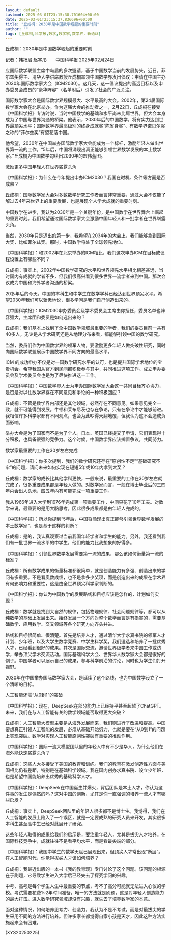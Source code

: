 ```yaml
---
layout: default
Lastmod: 2025-03-01T23:15:38.701604+00:00
date: 2025-03-01T23:15:37.836696+00:00
title: "丘成桐：2030年是中国数学崛起的重要时刻"
author: ""
tags: [丘成桐,科学报,数学,数学家,数学界，新语丝]
---
```


丘成桐：2030年是中国数学崛起的重要时刻

记者：韩扬眉 赵宇彤　　中国科学报 2025年02月24日

应国际数学联盟主席中岛启的多次邀请，基于中国数学当前的发展势头，近日，菲尔兹奖得主、清华大学讲席教授丘成桐率领中国数学界发出倡议：申请在中国主办2030年国际数学家大会（ICM2030）。这几天，这一倡议提出的高远目标以及申办委员会成员的“豪华阵容”（名单附后）引发了社会的广泛关注。

国际数学家大会是国际数学界规模最大、水平最高的大会。2002年，第24届国际数学家大会在北京举办。作为这届大会的推动者之一，2月22日，丘成桐在接受《中国科学报》专访时说，当时中国数学的基础和水平尚未比肩世界，但大会本身成为了中国与世界沟通的桥梁。他表示，2030年后的中国数学，将有实力达到世界最顶尖水平；国际数学界最高级别的终身成就奖“陈省身奖”、有数学界诺贝尔奖之称的“菲尔兹奖”有望花落中国。

他希望，2030年在中国举办国际数学家大会能成为一个标杆，激励年轻人做出世界第一流的工作。“5年后，中国将涌现出真正能够引领世界数学发展的本土数学家。”丘成桐为中国数学勾绘出2030年的宏伟蓝图。

激励更多中国年轻人在世界崭露头角

《中国科学报》：为什么在今年提出申办ICM2030？我国在时机、条件等方面是否成熟？

丘成桐：国际数学家大会对多数数学研究工作者而言非常重要，通过大会不仅能了解过去4年来世界上的重要发展，也是展现个人学术成就的重要时刻。

中国数学在进步，我认为2030年是一个关键年份，是中国数学在世界舞台上崛起的重要时刻。我们希望通过国际数学家大会激励中国年轻人和一批学者在世界崭露头角。

当然，2030年只是迈出的第一步，我希望在2034年的大会上，我们能够拿到国际大奖，比如菲尔兹奖。那时，中国数学将处于全球领先地位。

《中国科学报》：和2002年在北京举办的ICM相比，我们这次申办ICM在目标或议程设置上有哪些不同？

丘成桐：事实上，2002年中国数学研究的水平和世界领先水平相比相差甚远，当时国内有成就的学者不多，但我们很高兴看到很多世界一流学者来到中国。那次会议成为中国和海外学者沟通的桥梁。

20多年后的今天，中国的本科生和中学生在数学学科已经达到世界顶尖水平。希望2030年我们可以骄傲地说，很多学问是我们自己创造出来的。

《中国科学报》：ICM2030申办委员会及学术委员会主席由你担任，委员名单也阵容强大，主席团和委员是如何选出来的？

丘成桐：我们基本上找到了全中国数学领域最重要的学者，我们的委员目前一共有40多人，无论是从学术研究还是从地理分布来看，都能够引领中国的数学研究。

当然，委员们作为中国数学界的领军人物，要激励更多年轻人做突破性研究，同时向国际数学联盟展示中国数学界不同方向的最高水平。

ICM 的成功申办不仅是对一国数学研究水平的认可，也是提升国际学术地位的宝贵机会。希望我国从官方到民间都积极参与其中，共同推进这项工作。成立申办委员会及学术委员会也是为了尽快推进这一工作。

《中国科学报》：中国数学界人士为申办国际数学家大会这一共同目标齐心协力，是否是对以往数学界存在不同意见和争论的一种积极回应？

丘成桐：不管是数学界内部还是其他领域，必然存在不同意见。如果意见完全一致，就不可能得到发展。牛顿和莱布尼茨也存在争论，只有在争论中才能够前进。我相信许多科学家都有不同观点，也会为此吵得天翻地覆，但我认为这不会造成负面影响。

举办大会是为了国家而不是为了个人。日本、英国已经提交了申请，它们表现得十分积极，也具备很强的竞争力。这个时候，中国数学界应该搁置争议，共同努力。

数学家最重要的工作在30岁左右完成

《中国科学报》：你多次提到，我们的数学研究还存在“原创性不足”“基础研究不牢”的问题，请问未来如何实现在短短5年或10年内拿到大奖？

丘成桐：数学家的成长比其他学科更快，一般来说，最重要的工作在30岁左右就完成了，很多重要成果都是年轻人做的。对数学家而言，一般在博士毕业后的三四年内会出人头地，四五年内有可能完成一项重要工作。

我从1966年进入大学到1976年完成第一项重要工作，中间只花了10年工夫。对数学来说，最重要的是用大脑思考，因此很多成果都是由年轻人完成的。

《中国科学报》：所以你提到“5年后，中国将涌现出真正能够引领世界数学发展的本土数学家”，也是基于这样的判断？

丘成桐：是的，我认真观察过当前我国年轻学者和学生的能力。另外，我还看到我们有一批世界一流水平的中学生，他们的能力比我想象的好得多。

《中国科学报》：引领世界数学发展需要第一流的成果，那么该如何衡量第一流的标准？

丘成桐：所有数学成果的衡量标准都很简单，就是创造能力有多强、创造出来的学问有多重要。不是看奥数成绩，也不是拿多少奖项，而是创造出来的成果在学术界有何影响力和重要性，这是由全世界顶尖科学家判断的。

《中国科学报》：你认为中国数学的发展路线和目标应该是怎样的，计划如何实现？

丘成桐：数学就是找到大自然的规律，包括物理规律、社会问题规律等，都可以从纯数学的基础上发展出来。始终发展一个方向对整个数学而言是有损害的，需要基础数学、应用数学、交叉领域等各个研究方向齐头并进。

路线和目标很简单、很清楚。首先是培养人才，通过清华大学求真书院的领军人才计划、少年班，以及大学生数学竞赛、中学生科学奖，我们遴选和培养了一批优秀人才，已经看到很好的成果。其次是国际交流，邀请世界级学者来中国工作或访学，举办顶尖学术交流活动。国际基础科学大会、世界华人数学家大会都是很好的例子。中国学者可以展示自己的成果，参与科学前沿的讨论，同时也为学生们打开视野。

2030年在中国举办国际数学家大会，是延续了这个路线，也为中国数学设立了一个清晰的目标。

人工智能还需“从0到1”的突破

《中国科学报》：现在，DeepSeek在部分能力上已经持平甚至超越了ChatGPT。未来，我们在与人工智能有关的数学领域能否取得更大突破？

丘成桐：人工智能大模型主要是从海外发展而来，我们则进行了改进和提高。中国要想真正引领人工智能的发展，必须从基础开始努力，也就是要在“从0到1”的问题上实现突破。数学对实现人工智能原创性突破有重要的推动作用。

《中国科学报》：国际一流大模型团队里的年轻人中有不少是华人，为什么他们在海外能快速崭露头角？

丘成桐：这些人大多接受了美国的教育和训练。我们的教育在激发创造性方面与美国相比仍有差距，特别是在基础科学领域。我在国内创办求真书院、设立少年班，也是希望中国能培养出优秀的基础科学人才。

《中国科学报》：DeepSeek在中国诞生并爆火，背后团队是本土人才，你认为这件事的发生是偶然的吗？这对中国的创新，尤其是你一直强调的培养一流人才有哪些启发？

丘成桐：事实上，DeepSeek团队里的年轻人很多都不是博士生。我觉得，我们在人工智能的发展上陷入了一个误区，就是一定要成熟的研究人员来开发，其实很多本科生甚至高中生已经对此展开了研究。

这些年轻人取得的成果给我们的启示是，要注重年轻人，尤其是拔尖人才培养。在国际科技竞争中，成就往往不是看平均水平，而是看最尖端的部分。

《中国科学报》：我国中学生的数学天赋已展现出来，但顶尖人才常出现“断层”。在人工智能时代，你觉得拔尖人才该如何培养？

丘成桐：我最近出版的一本书《我的教育观》专门讨论了这个问题。该问题的根源在于刷题，它导致学生进入大学后已经失去了探究学问的兴趣。

中考、高考是每个学生人生中最重要的节点，考不了高分可能就无法进入心仪的学校。考试需要花费1~2年时间准备，唯一的方法就是刷题，这是对年轻人创造能力的最大打击。进入数学研究领域却没有兴趣，就失去了培养数学家的本意。

面对这种情况，如何培养思考力、创造力，我认为不是不考试，而是对最拔尖的学生采用不同的方法进行培养。但许多家长都觉得自家小孩是天才，因此这种方法实施起来会有困难。

(XYS20250225)

